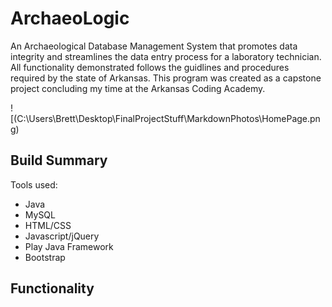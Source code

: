 # ArchaeoLogic
An Archaeological Database Management System that promotes data integrity and streamlines the data entry process for
a laboratory technician. All functionality demonstrated follows the guidlines and procedures required by the state of
Arkansas. This program was created as a capstone project concluding my time at the Arkansas Coding Academy.

![(C:\Users\Brett\Desktop\FinalProjectStuff\MarkdownPhotos\HomePage.png)

## Build Summary
Tools used:
- Java
- MySQL
- HTML/CSS
- Javascript/jQuery
- Play Java Framework
- Bootstrap

## Functionality


